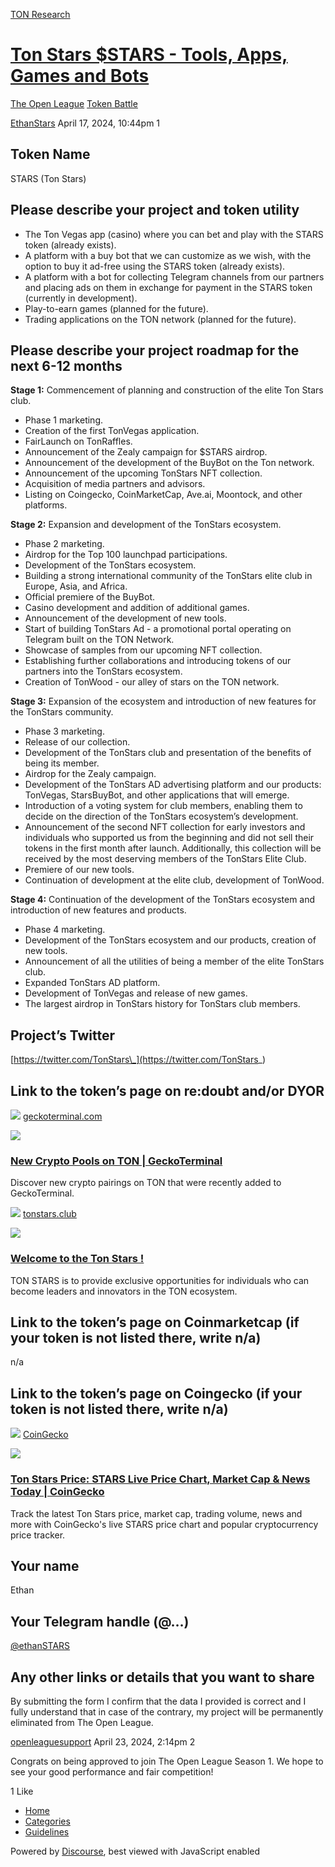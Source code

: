 [TON Research](/)

# [Ton Stars $STARS - Tools, Apps, Games and Bots](/t/ton-stars-stars-tools-apps-games-and-bots/11629)

[The Open League](/c/the-open-league/token-leaderboard/57)  [Token Battle](/c/the-open-league/token-leaderboard/57) 

    

[EthanStars](https://tonresear.ch/u/EthanStars)   April 17, 2024, 10:44pm  1

## [](#token-name-1)Token Name

STARS (Ton Stars)

## [](#please-describe-your-project-and-token-utility-2)Please describe your project and token utility

*   The Ton Vegas app (casino) where you can bet and play with the STARS token (already exists).
*   A platform with a buy bot that we can customize as we wish, with the option to buy it ad-free using the STARS token (already exists).
*   A platform with a bot for collecting Telegram channels from our partners and placing ads on them in exchange for payment in the STARS token (currently in development).
*   Play-to-earn games (planned for the future).
*   Trading applications on the TON network (planned for the future).

## [](#please-describe-your-project-roadmap-for-the-next-6-12-months-3)Please describe your project roadmap for the next 6-12 months

**Stage 1:** Commencement of planning and construction of the elite Ton Stars club.

*   Phase 1 marketing.
*   Creation of the first TonVegas application.
*   FairLaunch on TonRaffles.
*   Announcement of the Zealy campaign for $STARS airdrop.
*   Announcement of the development of the BuyBot on the Ton network.
*   Announcement of the upcoming TonStars NFT collection.
*   Acquisition of media partners and advisors.
*   Listing on Coingecko, CoinMarketCap, Ave.ai, Moontock, and other platforms.

**Stage 2:** Expansion and development of the TonStars ecosystem.

*   Phase 2 marketing.
*   Airdrop for the Top 100 launchpad participations.
*   Development of the TonStars ecosystem.
*   Building a strong international community of the TonStars elite club in Europe, Asia, and Africa.
*   Official premiere of the BuyBot.
*   Casino development and addition of additional games.
*   Announcement of the development of new tools.
*   Start of building TonStars Ad - a promotional portal operating on Telegram built on the TON Network.
*   Showcase of samples from our upcoming NFT collection.
*   Establishing further collaborations and introducing tokens of our partners into the TonStars ecosystem.
*   Creation of TonWood - our alley of stars on the TON network.

**Stage 3:** Expansion of the ecosystem and introduction of new features for the TonStars community.

*   Phase 3 marketing.
*   Release of our collection.
*   Development of the TonStars club and presentation of the benefits of being its member.
*   Airdrop for the Zealy campaign.
*   Development of the TonStars AD advertising platform and our products: TonVegas, StarsBuyBot, and other applications that will emerge.
*   Introduction of a voting system for club members, enabling them to decide on the direction of the TonStars ecosystem’s development.
*   Announcement of the second NFT collection for early investors and individuals who supported us from the beginning and did not sell their tokens in the first month after launch. Additionally, this collection will be received by the most deserving members of the TonStars Elite Club.
*   Premiere of our new tools.
*   Continuation of development at the elite club, development of TonWood.

**Stage 4:** Continuation of the development of the TonStars ecosystem and introduction of new features and products.

*   Phase 4 marketing.
*   Development of the TonStars ecosystem and our products, creation of new tools.
*   Announcement of all the utilities of being a member of the elite TonStars club.
*   Expanded TonStars AD platform.
*   Development of TonVegas and release of new games.
*   The largest airdrop in TonStars history for TonStars club members.

## [](#projects-twitter-4)Project’s Twitter

[https://twitter.com/TonStars\_](https://twitter.com/TonStars_)

## [](#link-to-the-tokens-page-on-redoubt-andor-dyor-5)Link to the token’s page on re:doubt and/or DYOR

![](https://tonresear.ch/uploads/default/original/2X/6/634d2ca8e408bed765ed29de6b9d29d55e817cab.png) [geckoterminal.com](https://www.geckoterminal.com/explore/new-crypto-pools/ton)

![](https://tonresear.ch/uploads/default/optimized/2X/0/06530047bfd1d6a7a8869faaa6c982a10e469424_2_690x388.png)

### [New Crypto Pools on TON | GeckoTerminal](https://www.geckoterminal.com/explore/new-crypto-pools/ton)

Discover new crypto pairings on TON that were recently added to GeckoTerminal.

![](https://tonresear.ch/uploads/default/original/2X/5/5a71a3d0ac897c53826509e215f38d405f8fc413.png) [tonstars.club](https://tonstars.club/)

![](https://tonresear.ch/uploads/default/original/2X/3/36b74879bc7384b08ad2cef872d54caf25d6ed47.png)

### [Welcome to the Ton Stars !](https://tonstars.club/)

TON STARS is to provide exclusive opportunities for individuals who can become leaders and innovators in the TON ecosystem.

## [](#link-to-the-tokens-page-on-coinmarketcap-if-your-token-is-not-listed-there-write-na-6)Link to the token’s page on Coinmarketcap (if your token is not listed there, write n/a)

n/a

## [](#link-to-the-tokens-page-on-coingecko-if-your-token-is-not-listed-there-write-na-7)Link to the token’s page on Coingecko (if your token is not listed there, write n/a)

![](https://tonresear.ch/uploads/default/original/2X/b/bef1f6109a990ebf956164d727b4f2eb8acb7f59.png) [CoinGecko](https://www.coingecko.com/en/coins/ton-stars)

![](https://tonresear.ch/uploads/default/original/2X/1/1342020d7f99f5356673271fcc1d1e7f8448a586.png)

### [Ton Stars Price: STARS Live Price Chart, Market Cap & News Today | CoinGecko](https://www.coingecko.com/en/coins/ton-stars)

Track the latest Ton Stars price, market cap, trading volume, news and more with CoinGecko's live STARS price chart and popular cryptocurrency price tracker.

## [](#your-name-8)Your name

Ethan

## [](#your-telegram-handle-9)Your Telegram handle (@…)

[@ethanSTARS](/u/ethanstars)

## [](#any-other-links-or-details-that-you-want-to-share-10)Any other links or details that you want to share

By submitting the form I confirm that the data I provided is correct and I fully understand that in case of the contrary, my project will be permanently eliminated from The Open League.

 

[openleaguesupport](https://tonresear.ch/u/openleaguesupport) April 23, 2024, 2:14pm  2

Congrats on being approved to join The Open League Season 1. We hope to see your good performance and fair competition!

  1 Like

*   [Home](/)
*   [Categories](/categories)
*   [Guidelines](/guidelines)

Powered by [Discourse](https://www.discourse.org), best viewed with JavaScript enabled